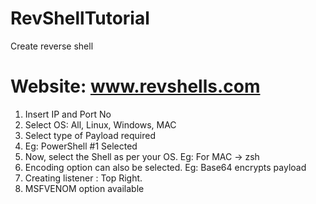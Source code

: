 # RevShellTutorial
Create reverse shell

# Website: www.revshells.com

1. Insert IP and Port No
2. Select OS: All, Linux, Windows, MAC
3. Select type of Payload required
4. Eg: PowerShell #1 Selected
5. Now, select the Shell as per your OS. Eg: For MAC -> zsh
6. Encoding option can also be selected. Eg: Base64 encrypts payload
7. Creating listener : Top Right.
8. MSFVENOM option available
